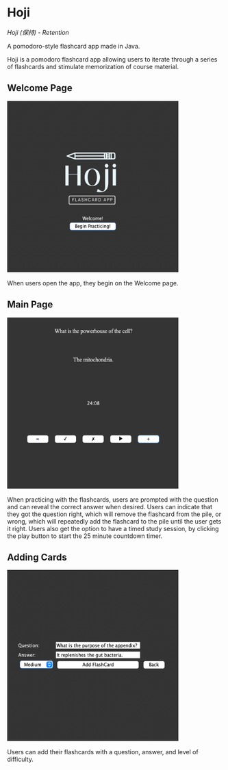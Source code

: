 # Hoji 

*Hoji (保持) - Retention*

A pomodoro-style flashcard app made in Java. 

Hoji is a pomodoro flashcard app allowing users to iterate through a series of flashcards and stimulate memorization of course material. 

## Welcome Page
<img src="https://github.com/aaronchan73/hoji/blob/main/start.png" width=400 height=400>

When users open the app, they begin on the Welcome page. 

## Main Page
<img src="https://github.com/aaronchan73/hoji/blob/main/main.png" width=400 height=400>

When practicing with the flashcards, users are prompted with the question and can reveal the correct answer when desired. Users can indicate that they got the question right, which will remove the flashcard from the pile, or wrong, which will repeatedly add the flashcard to the pile until the user gets it right. Users also get the option to have a timed study session, by clicking the play button to start the 25 minute countdown timer.

## Adding Cards
<img src="https://github.com/aaronchan73/hoji/blob/main/add.png" width=400 height=400>

Users can add their flashcards with a question, answer, and level of difficulty. 




